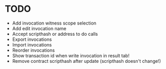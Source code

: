 # TODO

- Add invocation witness scope selection
- Add edit invocation name
- Accept scripthash or address to do calls
- Export invocations
- Import invocations
- Reorder invocations
- Show transaction id when write invocation in result tab!
- Remove contract scripthash after update (scripthash doesn't change!)
